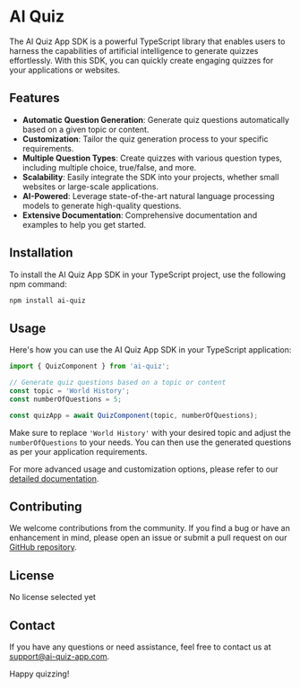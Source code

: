 # AI Quiz 

The AI Quiz App SDK is a powerful TypeScript library that enables users to harness the capabilities of artificial intelligence to generate quizzes effortlessly. With this SDK, you can quickly create engaging quizzes for your applications or websites.

## Features

- **Automatic Question Generation**: Generate quiz questions automatically based on a given topic or content.
- **Customization**: Tailor the quiz generation process to your specific requirements.
- **Multiple Question Types**: Create quizzes with various question types, including multiple choice, true/false, and more.
- **Scalability**: Easily integrate the SDK into your projects, whether small websites or large-scale applications.
- **AI-Powered**: Leverage state-of-the-art natural language processing models to generate high-quality questions.
- **Extensive Documentation**: Comprehensive documentation and examples to help you get started.

## Installation

To install the AI Quiz App SDK in your TypeScript project, use the following npm command:

```bash
npm install ai-quiz
```

## Usage

Here's how you can use the AI Quiz App SDK in your TypeScript application:

```typescript
import { QuizComponent } from 'ai-quiz';

// Generate quiz questions based on a topic or content
const topic = 'World History';
const numberOfQuestions = 5;

const quizApp = await QuizComponent(topic, numberOfQuestions);
```

Make sure to replace `'World History'` with your desired topic and adjust the `numberOfQuestions` to your needs. You can then use the generated questions as per your application requirements.

For more advanced usage and customization options, please refer to our [detailed documentation](https://comingsoon.com).

## Contributing

We welcome contributions from the community. If you find a bug or have an enhancement in mind, please open an issue or submit a pull request on our [GitHub repository](https://github.com/comingsoon).

## License

No license selected yet
<!-- This SDK is distributed under the MIT License. See the [LICENSE](LICENSE) file for more information. -->

## Contact

If you have any questions or need assistance, feel free to contact us at [support@ai-quiz-app.com](mailto:info@ambitiousconcept.com).

Happy quizzing!
